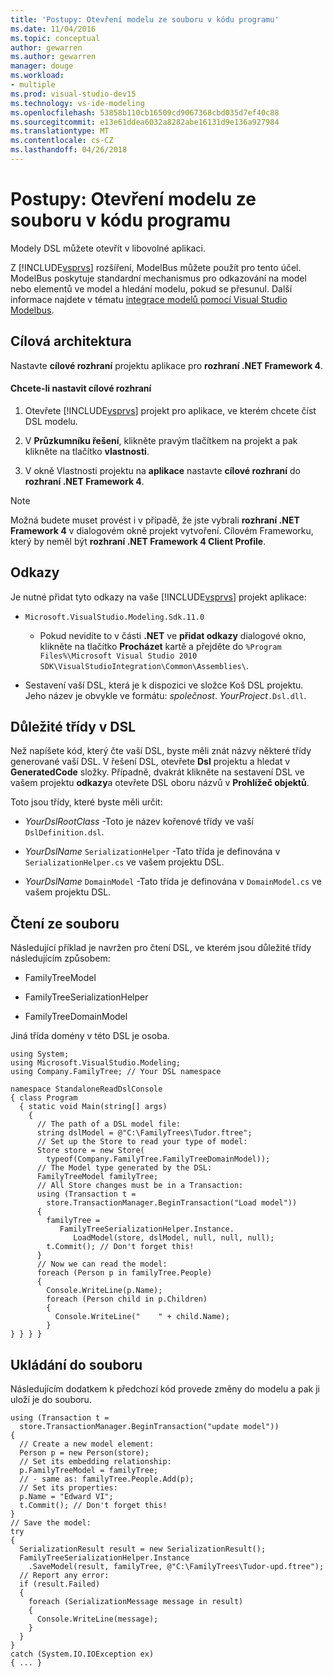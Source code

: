 ```yaml
---
title: 'Postupy: Otevření modelu ze souboru v kódu programu'
ms.date: 11/04/2016
ms.topic: conceptual
author: gewarren
ms.author: gewarren
manager: douge
ms.workload:
- multiple
ms.prod: visual-studio-dev15
ms.technology: vs-ide-modeling
ms.openlocfilehash: 53858b110cb16509cd9067368cbd035d7ef40c88
ms.sourcegitcommit: e13e61ddea6032a8282abe16131d9e136a927984
ms.translationtype: MT
ms.contentlocale: cs-CZ
ms.lasthandoff: 04/26/2018
---
```

# <a name="how-to-open-a-model-from-file-in-program-code"></a>Postupy: Otevření modelu ze souboru v kódu programu
Modely DSL můžete otevřít v libovolné aplikaci.

 Z [!INCLUDE[vsprvs](../code-quality/includes/vsprvs_md.md)] rozšíření, ModelBus můžete použít pro tento účel. ModelBus poskytuje standardní mechanismus pro odkazování na model nebo elementů ve model a hledání modelu, pokud se přesunul. Další informace najdete v tématu [integrace modelů pomocí Visual Studio Modelbus](../modeling/integrating-models-by-using-visual-studio-modelbus.md).

## <a name="target-framework"></a>Cílová architektura
 Nastavte **cílové rozhraní** projektu aplikace pro **rozhraní .NET Framework 4**.

#### <a name="to-set-the-target-framework"></a>Chcete-li nastavit cílové rozhraní

1.  Otevřete [!INCLUDE[vsprvs](../code-quality/includes/vsprvs_md.md)] projekt pro aplikace, ve kterém chcete číst DSL modelu.

2.  V **Průzkumníku řešení**, klikněte pravým tlačítkem na projekt a pak klikněte na tlačítko **vlastnosti**.

3.  V okně Vlastnosti projektu na **aplikace** nastavte **cílové rozhraní** do **rozhraní .NET Framework 4**.

> [!NOTE]
>  Možná budete muset provést i v případě, že jste vybrali **rozhraní .NET Framework 4** v dialogovém okně projekt vytvoření. Cílovém Frameworku, který by neměl být **rozhraní .NET Framework 4 Client Profile**.

## <a name="references"></a>Odkazy
 Je nutné přidat tyto odkazy na vaše [!INCLUDE[vsprvs](../code-quality/includes/vsprvs_md.md)] projekt aplikace:

-   `Microsoft.VisualStudio.Modeling.Sdk.11.0`

    -   Pokud nevidíte to v části **.NET** ve **přidat odkazy** dialogové okno, klikněte na tlačítko **Procházet** kartě a přejděte do `%Program Files%\Microsoft Visual Studio 2010 SDK\VisualStudioIntegration\Common\Assemblies\`.

-   Sestavení vaší DSL, která je k dispozici ve složce Koš DSL projektu. Jeho název je obvykle ve formátu: *společnost*. *YourProject*`.Dsl.dll`.

## <a name="important-classes-in-the-dsl"></a>Důležité třídy v DSL
 Než napíšete kód, který čte vaší DSL, byste měli znát názvy některé třídy generované vaší DSL. V řešení DSL, otevřete **Dsl** projektu a hledat v **GeneratedCode** složky. Případně, dvakrát klikněte na sestavení DSL ve vašem projektu **odkazy**a otevřete DSL oboru názvů v **Prohlížeč objektů**.

 Toto jsou třídy, které byste měli určit:

-   *YourDslRootClass* -Toto je název kořenové třídy ve vaší `DslDefinition.dsl`.

-   *YourDslName* `SerializationHelper` -Tato třída je definována v `SerializationHelper.cs` ve vašem projektu DSL.

-   *YourDslName* `DomainModel` -Tato třída je definována v `DomainModel.cs` ve vašem projektu DSL.

## <a name="reading-from-a-file"></a>Čtení ze souboru
 Následující příklad je navržen pro čtení DSL, ve kterém jsou důležité třídy následujícím způsobem:

-   FamilyTreeModel

-   FamilyTreeSerializationHelper

-   FamilyTreeDomainModel

 Jiná třída domény v této DSL je osoba.

```
using System;
using Microsoft.VisualStudio.Modeling;
using Company.FamilyTree; // Your DSL namespace

namespace StandaloneReadDslConsole
{ class Program
  { static void Main(string[] args)
    {
      // The path of a DSL model file:
      string dslModel = @"C:\FamilyTrees\Tudor.ftree";
      // Set up the Store to read your type of model:
      Store store = new Store(
        typeof(Company.FamilyTree.FamilyTreeDomainModel));
      // The Model type generated by the DSL:
      FamilyTreeModel familyTree;
      // All Store changes must be in a Transaction:
      using (Transaction t =
        store.TransactionManager.BeginTransaction("Load model"))
      {
        familyTree =
           FamilyTreeSerializationHelper.Instance.
              LoadModel(store, dslModel, null, null, null);
        t.Commit(); // Don't forget this!
      }
      // Now we can read the model:
      foreach (Person p in familyTree.People)
      {
        Console.WriteLine(p.Name);
        foreach (Person child in p.Children)
        {
          Console.WriteLine("    " + child.Name);
        }
} } } }
```

## <a name="saving-to-a-file"></a>Ukládání do souboru
 Následujícím dodatkem k předchozí kód provede změny do modelu a pak ji uloží je do souboru.

```
using (Transaction t =
  store.TransactionManager.BeginTransaction("update model"))
{
  // Create a new model element:
  Person p = new Person(store);
  // Set its embedding relationship:
  p.FamilyTreeModel = familyTree;
  // - same as: familyTree.People.Add(p);
  // Set its properties:
  p.Name = "Edward VI";
  t.Commit(); // Don't forget this!
}
// Save the model:
try
{
  SerializationResult result = new SerializationResult();
  FamilyTreeSerializationHelper.Instance
    .SaveModel(result, familyTree, @"C:\FamilyTrees\Tudor-upd.ftree");
  // Report any error:
  if (result.Failed)
  {
    foreach (SerializationMessage message in result)
    {
      Console.WriteLine(message);
    }
  }
}
catch (System.IO.IOException ex)
{ ... }
```